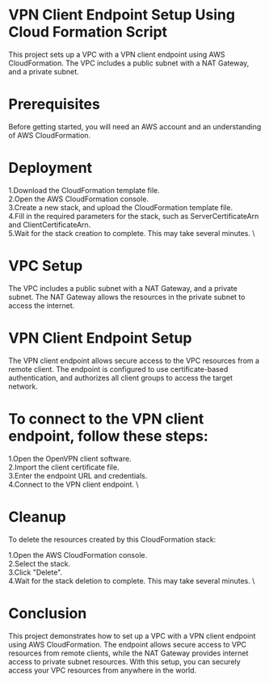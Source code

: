 # VPN Client Endpoint Setup Using Cloud Formation Script 
This project sets up a VPC with a VPN client endpoint using AWS CloudFormation. The VPC includes a public subnet with a NAT Gateway, and a private subnet.

# Prerequisites
Before getting started, you will need an AWS account and an understanding of AWS CloudFormation.

# Deployment
1.Download the CloudFormation template file. \
2.Open the AWS CloudFormation console. \
3.Create a new stack, and upload the CloudFormation template file. \
4.Fill in the required parameters for the stack, such as ServerCertificateArn and ClientCertificateArn. \
5.Wait for the stack creation to complete. This may take several minutes. \

# VPC Setup
The VPC includes a public subnet with a NAT Gateway, and a private subnet. The NAT Gateway allows the resources in the private subnet to access the internet.

# VPN Client Endpoint Setup
The VPN client endpoint allows secure access to the VPC resources from a remote client. The endpoint is configured to use certificate-based authentication, and authorizes all client groups to access the target network.

# To connect to the VPN client endpoint, follow these steps:

1.Open the OpenVPN client software. \
2.Import the client certificate file. \
3.Enter the endpoint URL and credentials. \
4.Connect to the VPN client endpoint. \

# Cleanup
To delete the resources created by this CloudFormation stack:

1.Open the AWS CloudFormation console. \
2.Select the stack. \
3.Click "Delete". \
4.Wait for the stack deletion to complete. This may take several minutes. \

# Conclusion
This project demonstrates how to set up a VPC with a VPN client endpoint using AWS CloudFormation. The endpoint allows secure access to VPC resources from remote clients, while the NAT Gateway provides internet access to private subnet resources. With this setup, you can securely access your VPC resources from anywhere in the world.
